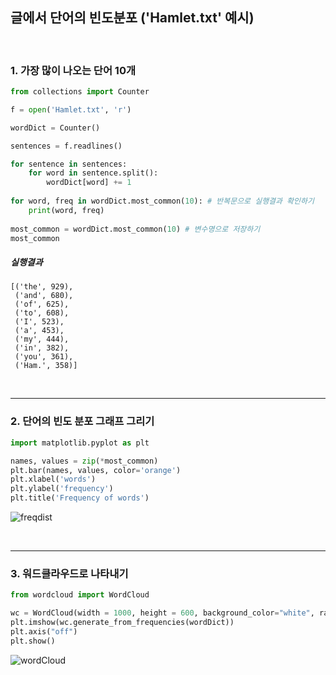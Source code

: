 ## 글에서 단어의 빈도분포 ('Hamlet.txt' 예시)
<br/>

### 1. 가장 많이 나오는 단어 10개  

```python
from collections import Counter

f = open('Hamlet.txt', 'r')

wordDict = Counter()

sentences = f.readlines()

for sentence in sentences:
    for word in sentence.split():
        wordDict[word] += 1
        
for word, freq in wordDict.most_common(10): # 반복문으로 실행결과 확인하기
    print(word, freq)
   
most_common = wordDict.most_common(10) # 변수명으로 저장하기
most_common
```


##### 실행결과
```
[('the', 929),
 ('and', 680),
 ('of', 625),
 ('to', 608),
 ('I', 523),
 ('a', 453),
 ('my', 444),
 ('in', 382),
 ('you', 361),
 ('Ham.', 358)]
```
<br/>

-------

### 2. 단어의 빈도 분포 그래프 그리기  

```python
import matplotlib.pyplot as plt

names, values = zip(*most_common)
plt.bar(names, values, color='orange')
plt.xlabel('words')
plt.ylabel('frequency')
plt.title('Frequency of words')
```

![freqdist](https://user-images.githubusercontent.com/37234822/60784749-19fc4500-a18b-11e9-938f-004edf18d082.png)

<br/>

-------

### 3. 워드클라우드로 나타내기
```python
from wordcloud import WordCloud

wc = WordCloud(width = 1000, height = 600, background_color="white", random_state=0)
plt.imshow(wc.generate_from_frequencies(wordDict))
plt.axis("off")
plt.show()
```

![wordCloud](https://user-images.githubusercontent.com/37234822/60784760-254f7080-a18b-11e9-8767-7880bd090f4f.png)

